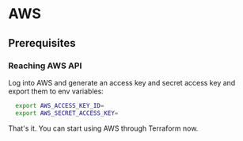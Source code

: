 # AWS

## Prerequisites

### Reaching AWS API

Log into AWS and generate an access key and secret access key and export them to env variables:

```bash
  export AWS_ACCESS_KEY_ID=
  export AWS_SECRET_ACCESS_KEY=
```

That's it. You can start using AWS through Terraform now.
